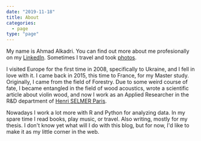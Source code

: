 ```yaml
---
date: "2019-11-18"
title: About
categories:
  - page
type: "page"
---
```


My name is Ahmad Alkadri. You can find out more about me 
profesionally on my [LinkedIn](https://www.linkedin.com/in/alkadri). 
Sometimes I travel and took [photos](https://instagram.com/a.alkadri). 

I visited Europe for the first time in 2008, specifically to 
Ukraine, and I fell in love with it. I came back in 2015, 
this time to France, for my Master study. Originally, I came 
from the field of Forestry. Due to some weird course of fate, 
I became entangled in the field of wood acoustics, wrote a scientific 
article about violin wood, and now I work as an Applied Researcher 
in the R&D department of [Henri SELMER Paris](https://www.selmer.fr).

Nowadays I work a lot more with R and Python for analyzing data. 
In my spare time I read books, play music, or travel. Also writing, mostly 
for my thesis. I don't know yet what will I do with this blog, but for 
now, I'd like to make it as my little corner in the web.